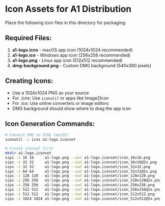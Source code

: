 # Icon Assets for A1 Distribution

Place the following icon files in this directory for packaging:

## Required Files:
1. **a1-logo.icns** - macOS app icon (1024x1024 recommended)
2. **a1-logo.ico** - Windows app icon (256x256 recommended)
3. **a1-logo.png** - Linux app icon (512x512 recommended)
4. **dmg-background.png** - Custom DMG background (540x380 pixels)

## Creating Icons:
- Use a 1024x1024 PNG as your source
- For .icns: Use `iconutil` or apps like Image2Icon
- For .ico: Use online converters or image editors
- DMG background should show where to drag the app icon

## Icon Generation Commands:
```bash
# Convert PNG to ICNS (macOS)
iconutil -c icns a1-logo.iconset

# Create iconset first
mkdir a1-logo.iconset
sips -z 16 16     a1-logo.png --out a1-logo.iconset/icon_16x16.png
sips -z 32 32     a1-logo.png --out a1-logo.iconset/icon_16x16@2x.png
sips -z 32 32     a1-logo.png --out a1-logo.iconset/icon_32x32.png
sips -z 64 64     a1-logo.png --out a1-logo.iconset/icon_32x32@2x.png
sips -z 128 128   a1-logo.png --out a1-logo.iconset/icon_128x128.png
sips -z 256 256   a1-logo.png --out a1-logo.iconset/icon_128x128@2x.png
sips -z 256 256   a1-logo.png --out a1-logo.iconset/icon_256x256.png
sips -z 512 512   a1-logo.png --out a1-logo.iconset/icon_256x256@2x.png
sips -z 512 512   a1-logo.png --out a1-logo.iconset/icon_512x512.png
sips -z 1024 1024 a1-logo.png --out a1-logo.iconset/icon_512x512@2x.png
```
